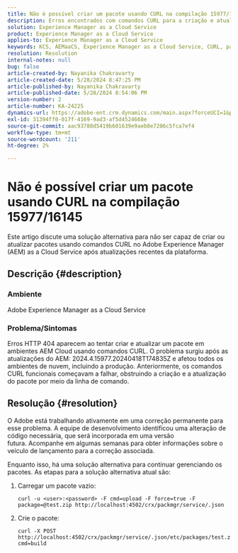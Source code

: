```yaml
---
title: Não é possível criar um pacote usando CURL na compilação 15977/16145
description: Erros encontrados com comandos CURL para a criação e atualização de pacotes em ambientes AEM Cloud após atualizações.
solution: Experience Manager as a Cloud Service
product: Experience Manager as a Cloud Service
applies-to: Experience Manager as a Cloud Service
keywords: KCS, AEMaaCS, Experience Manager as a Cloud Service, CURL, pacote, erro
resolution: Resolution
internal-notes: null
bug: false
article-created-by: Nayanika Chakravarty
article-created-date: 5/28/2024 8:47:25 PM
article-published-by: Nayanika Chakravarty
article-published-date: 5/28/2024 8:54:06 PM
version-number: 2
article-number: KA-24225
dynamics-url: https://adobe-ent.crm.dynamics.com/main.aspx?forceUCI=1&pagetype=entityrecord&etn=knowledgearticle&id=38f2b678-331d-ef11-840a-000d3a372703
exl-id: 31394ff0-017f-4169-9ad3-af5d4524668e
source-git-commit: aac93780d5419b601639e9aeb0e7206c5fca7ef4
workflow-type: tm+mt
source-wordcount: '211'
ht-degree: 2%

---
```


# Não é possível criar um pacote usando CURL na compilação 15977/16145


Este artigo discute uma solução alternativa para não ser capaz de criar ou atualizar pacotes usando comandos CURL no Adobe Experience Manager (AEM) as a Cloud Service após atualizações recentes da plataforma.

## Descrição {#description}


### <b>Ambiente</b>

Adobe Experience Manager as a Cloud Service

### <b>Problema/Sintomas</b>

Erros HTTP 404 aparecem ao tentar criar e atualizar um pacote em ambientes AEM Cloud usando comandos CURL. O problema surgiu após as atualizações do AEM: 2024.4.15977.20240418T174835Z e afetou todos os ambientes de nuvem, incluindo a produção. Anteriormente, os comandos CURL funcionais começavam a falhar, obstruindo a criação e a atualização do pacote por meio da linha de comando.


## Resolução {#resolution}


O Adobe está trabalhando ativamente em uma correção permanente para esse problema. A equipe de desenvolvimento identificou uma alteração de código necessária, que será incorporada em uma versão futura. Acompanhe em algumas semanas para obter informações sobre o veículo de lançamento para a correção associada.

Enquanto isso, há uma solução alternativa para continuar gerenciando os pacotes. As etapas para a solução alternativa atual são:

1. Carregar um pacote vazio:

   ```
   curl -u <user>:<password> -F cmd=upload -F force=true -F package=@test.zip http://localhost:4502/crx/packmgr/service/.json
   ```


2. Crie o pacote:

   ```
   curl -X POST http://localhost:4502/crx/packmgr/service/.json/etc/packages/test.zip?cmd=build
   ```

